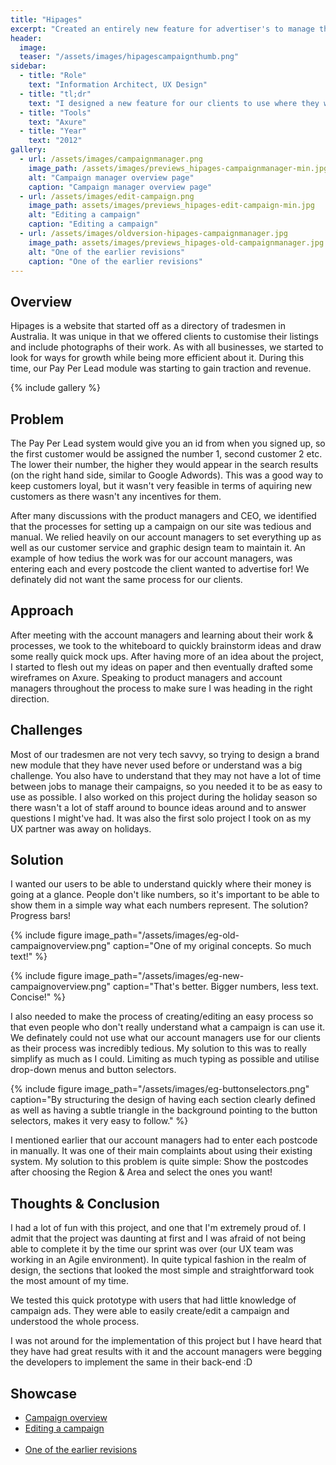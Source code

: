 ```yaml
---
title: "Hipages"
excerpt: "Created an entirely new feature for advertiser's to manage their ad campaigns"
header:
  image:
  teaser: "/assets/images/hipagescampaignthumb.png"
sidebar:
  - title: "Role"
    text: "Information Architect, UX Design"
  - title: "tl;dr"
    text: "I designed a new feature for our clients to use where they were able to manage/edit their own campaigns that was so intuitive to use, our own account managers wanted it in their back-end system! :)"
  - title: "Tools"
    text: "Axure"
  - title: "Year"
    text: "2012"
gallery:
  - url: /assets/images/campaignmanager.png
    image_path: /assets/images/previews_hipages-campaignmanager-min.jpg
    alt: "Campaign manager overview page"
    caption: "Campaign manager overview page"
  - url: /assets/images/edit-campaign.png
    image_path: assets/images/previews_hipages-edit-campaign-min.jpg
    alt: "Editing a campaign"
    caption: "Editing a campaign"
  - url: /assets/images/oldversion-hipages-campaignmanager.jpg
    image_path: assets/images/previews_hipages-old-campaignmanager.jpg
    alt: "One of the earlier revisions"
    caption: "One of the earlier revisions"
---
```


## Overview
Hipages is a website that started off as a directory of tradesmen in Australia. It was unique in that we offered clients to customise their listings and include photographs of their work. As with all businesses, we started to look for ways for growth while being more efficient about it. During this time, our Pay Per Lead module was starting to gain traction and revenue.

{% include gallery %}

## Problem
The Pay Per Lead system would give you an id from when you signed up, so the first customer would be assigned the number 1, second customer 2 etc. The lower their number, the higher they would appear in the search results (on the right hand side, similar to Google Adwords). This was a good way to keep customers loyal, but it wasn't very feasible in terms of aquiring new customers as there wasn't any incentives for them.

After many discussions with the product managers and CEO, we identified that the processes for setting up a campaign on our site was tedious and manual. We relied heavily on our account managers to set everything up as well as our customer service and graphic design team to maintain it. An example of how tedius the work was for our account managers, was entering each and every postcode the client wanted to advertise for! We definately did not want the same process for our clients.

## Approach
After meeting with the account managers and learning about their work & processes, we took to the whiteboard to quickly brainstorm ideas and draw some really quick mock ups. After having more of an idea about the project, I started to flesh out my ideas on paper and then eventually drafted some wireframes on Axure. Speaking to product managers and account managers throughout the process to make sure I was heading in the right direction.

## Challenges
Most of our tradesmen are not very tech savvy, so trying to design a brand new module that they have never used before or understand was a big challenge. You also have to understand that they may not have a lot of time between jobs to manage their campaigns, so you needed it to be as easy to use as possible. I also worked on this project during the holiday season so there wasn't a lot of staff around to bounce ideas around and to answer questions I might've had. It was also the first solo project I took on as my UX partner was away on holidays.

## Solution
I wanted our users to be able to understand quickly where their money is going at a glance. People don't like numbers, so it's important to be able to show them in a simple way what each numbers represent. The solution? Progress bars!

{% include figure image_path="/assets/images/eg-old-campaignoverview.png" caption="One of my original concepts. So much text!" %}

{% include figure image_path="/assets/images/eg-new-campaignoverview.png" caption="That's better. Bigger numbers, less text. Concise!" %}

I also needed to make the process of creating/editing an easy process so that even people who don't really understand what a campaign is can use it. We definately could not use what our account managers use for our clients as their process was incredibly tedious. My solution to this was to really simplify as much as I could. Limiting as much typing as possible and utilise drop-down menus and button selectors.

{% include figure image_path="/assets/images/eg-buttonselectors.png" caption="By structuring the design of having each section clearly defined as well as having a subtle triangle in the background pointing to the button selectors, makes it very easy to follow." %}

I mentioned earlier that our account managers had to enter each postcode in manually. It was one of their main complaints about using their existing system. My solution to this problem is quite simple: Show the postcodes after choosing the Region & Area and select the ones you want!

## Thoughts & Conclusion
I had a lot of fun with this project, and one that I'm extremely proud of. I admit that the project was daunting at first and I was afraid of not being able to complete it by the time our sprint was over (our UX team was working in an Agile environment). In quite typical fashion in the realm of design, the sections that looked the most simple and straightforward took the most amount of my time.

We tested this quick prototype with users that had little knowledge of campaign ads. They were able to easily create/edit a campaign and understood the whole process.

I was not around for the implementation of this project but I have heard that they have had great results with it and the account managers were begging the developers to implement the same in their back-end :D

## Showcase
<ul>
  <li><a href="https://goo.gl/etFdeG" target="_blank">Campaign overview</a></li>
  <li><a href="https://goo.gl/6gujFm" target="_blank">Editing a campaign</a></li>
  <li><a href="https://goo.gl/m84HUf" target="_blank">One of the earlier revisions</a></li>
</ul>
